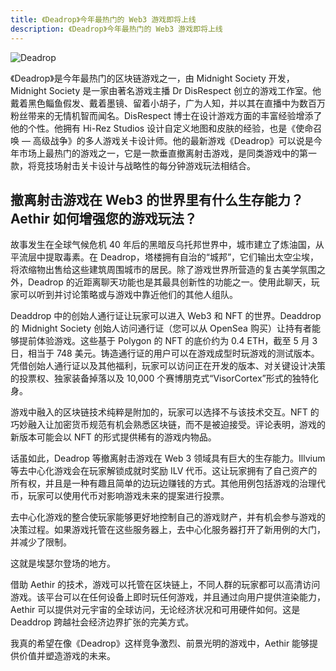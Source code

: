 ```yaml
---
title: 《Deadrop》今年最热门的 Web3 游戏即将上线
description: 《Deadrop》今年最热门的 Web3 游戏即将上线
---
```


![Deadrop](https://miro.medium.com/v2/resize:fit:1400/0*8l3HnZlQssNLvzPC)

《Deadrop》是今年最热门的区块链游戏之一，由 Midnight Society 开发，Midnight Society 是一家由著名游戏主播 Dr DisRespect 创立的游戏工作室。他戴着黑色鲻鱼假发、戴着墨镜、留着小胡子，广为人知，并以其在直播中为数百万粉丝带来的无情机智而闻名。DisRespect 博士在设计游戏方面的丰富经验增添了他的个性。他拥有 Hi-Rez Studios 设计自定义地图和皮肤的经验，也是《使命召唤 — 高级战争》的多人游戏关卡设计师。他的最新游戏《Deadrop》可以说是今年市场上最热门的游戏之一，它是一款垂直撤离射击游戏，是同类游戏中的第一款，将竞技场射击关卡设计与战略性的每分钟游戏玩法相结合。

## 撤离射击游戏在 Web3 的世界里有什么生存能力？Aethir 如何增强您的游戏玩法？

故事发生在全球气候危机 40 年后的黑暗反乌托邦世界中，城市建立了炼油国，从平流层中提取毒素。在 Deadrop，塔楼拥有自治的“城邦”，它们输出太空尘埃，将浓缩物出售给这些建筑周围城市的居民。除了游戏世界所营造的复古美学氛围之外，Deadrop 的近距离聊天功能也是其最具创新性的功能之一。使用此聊天，玩家可以听到并讨论策略或与游戏中靠近他们的其他人组队。

Deaddrop 中的创始人通行证让玩家可以进入 Web3 和 NFT 的世界。Deaddrop 的 Midnight Society 创始人访问通行证（您可以从 OpenSea 购买）让持有者能够提前体验游戏。这些基于 Polygon 的 NFT 的底价约为 0.4 ETH，截至 5 月 3 日，相当于 748 美元。铸造通行证的用户可以在游戏成型时玩游戏的测试版本。凭借创始人通行证以及其他福利，玩家可以访问正在开发的版本、对关键设计决策的投票权、独家装备掉落以及 10,000 个赛博朋克式“VisorCortex”形式的独特化身。

游戏中融入的区块链技术纯粹是附加的，玩家可以选择不与该技术交互。NFT 的巧妙融入让加密货币规范有机会熟悉区块链，而不是被迫接受。评论表明，游戏的新版本可能会以 NFT 的形式提供稀有的游戏内物品。

话虽如此，Deadrop 等撤离射击游戏在 Web 3 领域具有巨大的生存能力。Illvium 等去中心化游戏会在玩家解锁成就时奖励 ILV 代币。这让玩家拥有了自己资产的所有权，并且是一种有趣且简单的边玩边赚钱的方式。其他用例包括游戏的治理代币，玩家可以使用代币对影响游戏未来的提案进行投票。

去中心化游戏的整合使玩家能够更好地控制自己的游戏财产，并有机会参与游戏的决策过程。如果游戏托管在这些服务器上，去中心化服务器打开了新用例的大门，并减少了限制。

这就是埃瑟尔登场的地方。

借助 Aethir 的技术，游戏可以托管在区块链上，不同人群的玩家都可以高清访问游戏。该平台可以在任何设备上即时玩任何游戏，并且通过向用户提供渲染能力，Aethir 可以提供对元宇宙的全球访问，无论经济状况和可用硬件如何。这是 Deaddrop 跨越社会经济边界扩张的完美方式。

我真的希望在像《Deadrop》这样竞争激烈、前景光明的游戏中，Aethir 能够提供价值并塑造游戏的未来。
